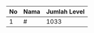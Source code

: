 | No | Nama            | Jumlah Level |
|----|-----------------|--------------|
| 1  | #    |    1033        |
